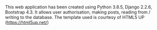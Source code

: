 This web application has been created using Python 3.8.5, Django 2.2.6, Bootstrap 4.3. It allows user authorisation, making posts, reading from / writing to the database.
The template used is courtesy of HTML5 UP (https://html5up.net/)
